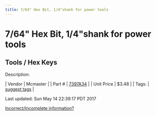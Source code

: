 ```yaml
---
title: 7/64" Hex Bit, 1/4"shank for power tools
---
```


# 7/64" Hex Bit, 1/4"shank for power tools
## Tools / Hex Keys
Description: 	 

| Vendor | Mcmaster | 
| Part # | [7397A34](https://www.mcmaster.com/#7397A34) | 
| Unit Price | $3.48 | 
| Tags: | [suggest tags](https://docs.google.com/forms/d/e/1FAIpQLSeWyY8v3RgOty-MyWmh9U0iivNYN_molChYyS-0U-o-kOAv_g/viewform) | 

Last updated: Sun May 14 22:39:17 PDT 2017

 [Incorrect/Incomplete information?](https://docs.google.com/forms/d/e/1FAIpQLSeWyY8v3RgOty-MyWmh9U0iivNYN_molChYyS-0U-o-kOAv_g/viewform)